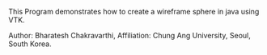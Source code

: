 This Program demonstrates how to create a wireframe sphere in java using VTK.

Author: Bharatesh Chakravarthi,
Affiliation: Chung Ang University, Seoul, South Korea. 
